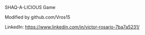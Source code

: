 SHAQ-A-LICIOUS Game

Modified by github.com/Vros15



LinkedIn: https://www.linkedin.com/in/victor-rosario-7ba7a5231/
